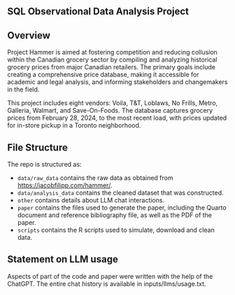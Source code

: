 ## SQL Observational Data Analysis Project

## Overview

Project Hammer is aimed at fostering competition and reducing collusion within 
the Canadian grocery sector by compiling and analyzing historical grocery prices 
from major Canadian retailers. The primary goals include creating a comprehensive 
price database, making it accessible for academic and legal analysis, and 
informing stakeholders and changemakers in the field.

This project includes eight vendors: Voila, T&T, Loblaws, No Frills, Metro, 
Galleria, Walmart, and Save-On-Foods. The database captures grocery prices from 
February 28, 2024, to the most recent load, with prices updated for in-store 
pickup in a Toronto neighborhood.

## File Structure

The repo is structured as:

-   `data/raw_data` contains the raw data as obtained from https://jacobfilipp.com/hammer/.
-   `data/analysis_data` contains the cleaned dataset that was constructed.
-   `other` contains details about LLM chat interactions.
-   `paper` contains the files used to generate the paper, including the Quarto document and reference bibliography file, as well as the PDF of the paper. 
-   `scripts` contains the R scripts used to simulate, download and clean data.


## Statement on LLM usage

Aspects of part of the code and paper were written with the help of the ChatGPT. 
The entire chat history is available in inputs/llms/usage.txt.